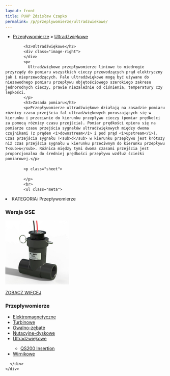```yaml
---
layout: front
title: PUHP Zdzisław Czapko
permalink: /p/przeplywomierze/ultradzwiekowe/
---
```


<div id="content">
  <div class="wrapper-with-color-background">
    <div class="content-area-blog blog-background-sidebar-right">
      <div class="mainarea-left" id="mainarea">
        <div class="blogpost-blog3">
          <div class="post-content">
            <ul class="meta">
<li>
<a href="/p/przeplywomierze">Przepływomierze</a>
»
<a href="/p/przeplywomierze/ultradzwiekowe">Ultradźwiękowe</a>
</li>
</ul>

            <h2>Ultradźwiękowe</h2>
            <div class="image-right">
            </div>
            <p>
              Ultradźwiękowe przepływomierze liniowe to niedrogie przyrządy do pomiaru wszystkich cieczy przewodzących prąd elektryczny jak i nieprzewodzących. Fale ultradźwiękowe mogą być używane do niezawodnego pomiaru przepływu objętościowego szerokiego zakresu jednorodnych cieczy, prawie niezależnie od ciśnienia, temperatury czy lepkości.
            </p>
            <h3>Zasada pomiaru</h3>
            <p>Przepływomierze ultradźwiękowe działają na zasadzie pomiaru różnicy czasu przejścia fal ultradźwiękowych poruszających się w kierunku i przeciwnie do kierunku przepływu cieczy (pomiar prędkości za pomocą różnicy czasu przejścia). Pomiar prędkości opiera się na pomiarze czasu przejścia sygnałów ultradźwiękowych między dwoma czujnikami (z prądem <i>downstream</i> i pod prąd <i>upstream</i>). Czas przejścia sygnału T<sub>d</sub> w kierunku przepływu jest krótszy niż czas przejścia sygnału w kierunku przeciwnym do kierunku przepływu T<sub>u</sub>. Różnica między tymi dwoma czasami przejścia jest proporcjonalna do średniej prędkości przepływu wzdłuż ścieżki pomiarowej.</p>

            <p class="sheet">

            </p>
            <br>
            <ul class="meta">
<li>
KATEGORIA:
Przepływomierze
</li>
<!--
<li>
PRODUKTOW:
1
</li>
-->
</ul>

<h3>Wersja QSE</h3>
<span class="blog-img-wrapper">
<img alt="Do_zywnosci" style="width: 200px;" src="/assets/images/katalog_produktow/przeplywomierze/ultradzwiekowe/qs200-insertion.jpg">

</span>
<p class="separator">
<a class="more-link" href="/p/przeplywomierze/ultradzwiekowe/qs200-insertion/">
<span class="button-clear">ZOBACZ WIĘCEJ</span>
</a>

</p>
<!--
            <h3>Koryto spiętrzające </h3>
<span class="blog-img-wrapper">
<img alt="Ks" src="/assets/images/katalog_produktow/przeplywomierze/ultradzwiekowe/KS.jpg">

</span>
<p>
Koryto spiętrzające jest elementem stosowanym w połączeniu z przepływomierzem ultradźwiękowym do pomiaru przepływu wody i ścieków w kanałach otwartych. Koryta spiętrzające dostępne są w średnicach ...
</p>
<p class="separator">
<a class="more-link" href="/p/przeplywomierze/ultradzwiekowe/koryto-spietrzajace">
<span class="button-clear">ZOBACZ WIĘCEJ</span>
</a>

</p>
<h3>DXN</h3>
<span class="blog-img-wrapper">
<img alt="Dxn" src="/assets/images/katalog_produktow/przeplywomierze/ultradzwiekowe/dxn.jpg">

</span>
<p>
Przenośny przepływomierz ultradźwiękowy DXN jest modelem hybrydowym zdolnym do pomiaru przepływu cieczy wykorzystując różne technologie: Dopplera, różnicę czasu przejścia oraz pomiar ciepła. DXN je...
</p>
<p class="separator">
<a class="more-link" href="/p/przeplywomierze/ultradzwiekowe/dxn">
<span class="button-clear">ZOBACZ WIĘCEJ</span>
</a>

</p>
<h3>TFX Ultra<sup>®</sup></h3>
<span class="blog-img-wrapper">
<img alt="Tfx-ultra" src="/assets/images/katalog_produktow/przeplywomierze/ultradzwiekowe/TFX-Ultra.png">

</span>
<p>
Przepływomierz ultradźwiękowy TFX Ultra<sup>®</sup> montowany jest po zewnętrznej części rurociągu i nie ma styczności z cieczą.<br><br>Ta technologia ma wiele zalet w porównaniu do standardowych r...
</p>
<p class="separator">
<a class="more-link" href="/p/przeplywomierze/ultradzwiekowe/tfx-ultra-sup-sup">
<span class="button-clear">ZOBACZ WIĘCEJ</span>
</a>

</p>
<h3>DFX</h3>
<span class="blog-img-wrapper">
<img alt="Dfx_with_transducer_pipe_4cl" src="/assets/images/katalog_produktow/przeplywomierze/ultradzwiekowe/DFX_with_Transducer_Pipe_4Cl.png">

</span>
<p>
Przepływomierz DFX działa poprzez przesyłanie fal ultradźwiękowych z czujnika przez ściankę rurociągu lub z czujnika umieszczonego bezpośrednio w cieczy. Każdy czujnik zawiera kryształ piezoelektry...
</p>
<p class="separator">
<a class="more-link" href="/p/przeplywomierze/ultradzwiekowe/dfx">
<span class="button-clear">ZOBACZ WIĘCEJ</span>
</a>

</p>
<h3>UFX</h3>
<span class="blog-img-wrapper">
<img alt="Dynasonics_ufx_51_4cl" src="/assets/images/katalog_produktow/przeplywomierze/ultradzwiekowe/Dynasonics_UFX_51_4Cl.png">

</span>
<p>
Seria przepływomierzy Dopplera UFX używa zaawansowanej technologii ultradźwiękowej, dostarczając dokładne i wiarygodne wyniki pomiaru prędkości przepływu. Seria przepływomierzy UFX to ekonomiczny s...
</p>
<p class="separator">
<a class="more-link" href="/p/przeplywomierze/ultradzwiekowe/ufx">
<span class="button-clear">ZOBACZ WIĘCEJ</span>
</a>

</p>
<h3>MultySonic 8000</h3>
<span class="blog-img-wrapper">
<img alt="Multisonic_8000_0004_1_4cl" src="/assets/images/katalog_produktow/przeplywomierze/ultradzwiekowe/Multisonic_8000_0004_1_4Cl.png">

</span>
<p>
Przepływomierz ultradźwiękowy MultySonic 8000 jest przeznaczony do pomiaru przepływu cieczy w rurociągach (częściowo lub całkowicie wypełnionych), rzek i strumieni o zakresie szerokości 0.2 m – 50 ...
</p>
<p class="separator">
<a class="more-link" href="/p/przeplywomierze/ultradzwiekowe/multysonic-8000">
<span class="button-clear">ZOBACZ WIĘCEJ</span>
</a>

</p>
<h3>iSonic 3000</h3>
<span class="blog-img-wrapper">
<img alt="Isonic3000" src="/assets/images/katalog_produktow/przeplywomierze/ultradzwiekowe/isonic3000.png">

</span>
<p>
iSonic 3000 to ultradźwiękowy przepływomierz przeznaczony do pomiaru przepływu w kanałach otwartych. iSonic 3000 jest przepływomierzem zdolnym do niezależnego pomiaru na 4-kanałach, współpracującym...
</p>
<p class="separator">
<a class="more-link" href="/p/przeplywomierze/ultradzwiekowe/isonic-3000">
<span class="button-clear">ZOBACZ WIĘCEJ</span>
</a>

</p>
-->
          </div>
        </div>
      </div>
      <div class="widget light-widget sidebar-right" id="sidebar">
        <div id="subnavigation">
<h3>Przepływomierze</h3>
<ul class="subcategories">
<li class="category"><a href="/p/przeplywomierze/elektromagnetyczne">Elektromagnetyczne</a></li>
<li class="category"><a href="/p/przeplywomierze/turbinowe">Turbinowe</a></li>
<li class="category"><a href="/p/przeplywomierze/owalno-zebate">Owalno-zębate</a></li>
<li class="category"><a href="/p/przeplywomierze/nutacyjne-dyskowe">Nutacyjne-dyskowe</a></li>
<li class="category"><a href="/p/przeplywomierze/ultradzwiekowe">Ultradźwiękowe</a></li>
<div class="light-widget">
<ul class="products">
  <li class="product"><a href="/p/przeplywomierze/ultradzwiekowe/qs200-insertion">QS200 Insertion
</a></li>
  <!--
<li class="product"><a href="/p/przeplywomierze/ultradzwiekowe/koryto-spietrzajace">Koryto spiętrzające </a></li>
<li class="product"><a href="/p/przeplywomierze/ultradzwiekowe/dxn">DXN</a></li>
<li class="product"><a href="/p/przeplywomierze/ultradzwiekowe/tfx-ultra-sup-sup">TFX Ultra<sup>®</sup></a></li>
<li class="product"><a href="/p/przeplywomierze/ultradzwiekowe/dfx">DFX</a></li>
<li class="product"><a href="/p/przeplywomierze/ultradzwiekowe/ufx">UFX</a></li>
<li class="product"><a href="/p/przeplywomierze/ultradzwiekowe/multysonic-8000">MultySonic 8000</a></li>
<li class="product"><a href="/p/przeplywomierze/ultradzwiekowe/isonic-3000">iSonic 3000</a></li>
-->
</ul>
</div>
<li class="category"><a href="/p/przeplywomierze/wirnikowe">Wirnikowe</a></li>
<!--
<li class="category"><a href="/p/przeplywomierze/wirowe">Wirowe</a></li>
<li class="category"><a href="/p/przeplywomierze/o-zmiennym-przekroju">O zmiennym przekroju</a></li>
<li class="category"><a href="/p/przeplywomierze/dla-hydrauliki-silowej">Dla hydrauliki siłowej</a></li>
<li class="category"><a href="/p/przeplywomierze/zwezkowe-i-roznicowo-cisnieniowe">Zwężkowe i różnicowo-ciśnieniowe</a></li>
-->
</ul>
<!--
<h3>Zawory regulacyjne</h3>
<ul class="subcategories">
<li class="category"><a href="/p/zawory-regulacyjne/male-zawory-regulacyjne">Małe zawory regulacyjne</a></li>
<li class="category"><a href="/p/zawory-regulacyjne/zawory-procesowe">Zawory procesowe</a></li>
<li class="category"><a href="/p/zawory-regulacyjne/zawory-w-wykonaniu-higienicznym">Zawory w wykonaniu higienicznym</a></li>
</ul>
<h3>API Industry</h3>
<ul class="subcategories">
<li class="category"><a href="/p/api-industry/czujniki-przemyslowe">Czujniki przemysłowe</a></li>
</ul>
-->
</div>

        
      </div>
    </div>
  </div>
</div>